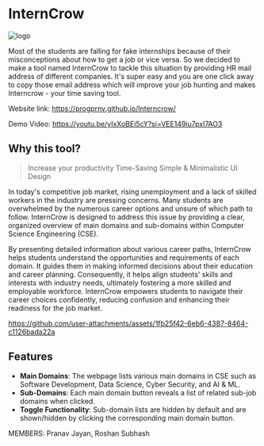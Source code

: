 # InternCrow 

![logo](https://github.com/user-attachments/assets/40d130d4-08fa-4514-b9b8-84fca52459ea)



Most of the students are falling for fake internships because of their misconceptions about how to get a job or vice versa. So we decided to make a tool named InternCrow to tackle this situation by providing HR mail address of different companies. It's super easy and you are one click away to copy those email address which will improve your job hunting and makes Interncrow - your time saving tool.


Website link: https://progprnv.github.io/Interncrow/

Demo Video: https://youtu.be/yIxXoBEi5cY?si=VEE149iu7pxI7AO3

## Why this tool?
> Increase your productivity
> Time-Saving
> Simple & Minimalistic UI Design


In today's competitive job market, rising unemployment and a lack of skilled workers in the industry are pressing concerns. Many students are overwhelmed by the numerous career options and unsure of which path to follow. InternCrow is designed to address this issue by providing a clear, organized overview of main domains and sub-domains within Computer Science Engineering (CSE).

By presenting detailed information about various career paths, InternCrow helps students understand the opportunities and requirements of each domain. It guides them in making informed decisions about their education and career planning. Consequently, it helps align students' skills and interests with industry needs, ultimately fostering a more skilled and employable workforce. InternCrow empowers students to navigate their career choices confidently, reducing confusion and enhancing their readiness for the job market.




https://github.com/user-attachments/assets/1fb25f42-6eb6-4387-8464-c1126bada22a



## Features

- **Main Domains**: The webpage lists various main domains in CSE such as Software Development, Data Science, Cyber Security, and AI & ML.
- **Sub-Domains**: Each main domain button reveals a list of related sub-job domains when clicked.
- **Toggle Functionality**: Sub-domain lists are hidden by default and are shown/hidden by clicking the corresponding main domain button.


MEMBERS: Pranav Jayan, Roshan Subhash
